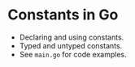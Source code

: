 # Constants in Go

- Declaring and using constants.
- Typed and untyped constants.
- See `main.go` for code examples.
